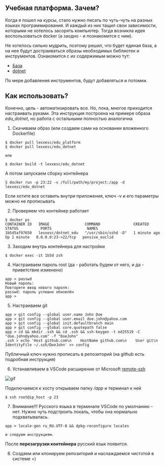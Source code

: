 ## Учебная платформа. Зачем?

Когда я пошел на курсы, стало нужно писать по чуть-чуть на разных языках программирования. И каждый из них тащил свои зависимости, которыми не хотелось засорять компьютер. Тогда возникла идея воспользоваться docker (а заодно - и познакомится с ним).

Не хотелось сильно мудрить, поэтому решил, что будет единая база, а на нее будут достраиваться образы необходимых библиотек и инструментов. Ознакомится с их содержимым можно тут:
- [База](edu_platform/)
- [dotnet](edu_dotnet)

По мере добавления инструментов, будут добавляться и потомки.

## Как использовать?

Конечно, цель - автоматизировать все. Но, пока, многое приходится настраивать руками. Эта инструкция построена на примере образа *edu_dotnet*, но работа с остальными полностью аналогична

1. Скачиваем образ (или создаем сами на основании вложенного Dockerfile)

```
$ docker pull lexxesc/edu_platform
$ docker pull lexxesc/edu_dotnet

или

$ docker build -t lexxesc/edu_dotnet
```

А потом запускаем сборку контейнера
```
S docker run -p 23:22 -v /full/path/my/project:/app -d lexxesc/edu_dotnet
```

Если хотите все оставить внутри приложения, ключ -v и его параметры можно не прописывать

2. Проверяем что контейнер работает
```
$ docker ps
CONTAINER ID   IMAGE                COMMAND               CREATED          STATUS          PORTS                NAMES
1b5d5af97650   lexxesc/dotnet_edu   "/usr/sbin/sshd -D"   1 minute ago   Up 1 minute   0.0.0.0:23->22/tcp   pensive_euclid
```

3. Заходим внутрь контейнера для настройки
```
$ docker exec -it 1b5d zsh
```
4. Настраиваем пароль root (да - работать будем от него, и да - приветствие изменено)
```
app > passwd
Новый пароль: 
Повторите ввод нового пароля:
passwd: пароль успешно обновлён
app >
```
5. Настраиваем git
```
app > git config --global user.name John Doe
app > git config --global user.email doe.john@yahoo.com
app > git config --global init.defaultbranch main
app > git config --global core.quotepath false
app > cd && mkdir .ssh && cd .ssh && ssh-keygen -t ed25519 -C "doe.john@yahoo.com" -f "DoeJohn"
.ssh > echo 'Host github.com\n    HostName github.com\n    User git\n    IdentityFile ~/.ssh/DoeJohn' >> config
```
Публичный ключ нужно прописать в репозиторий (на github есть подробная инструкция)

6. Устанавливаем в VSCode расширение от Microsoft [remote-ssh](https://github.com/Microsoft/vscode-remote-release)

![gif](https://microsoft.github.io/vscode-remote-release/images/ssh-readme.gif)

Подключаемся к хосту открываем папку */app* и терминал к ней
```
$ ssh root@ip_host -p 23
```

7. Внимание!!! Русского языка в терминале VSCode по умолчанию - нет. Нужно чуть подстроить локаль, чтобы она нормально подхватывалась.

```
app > locale-gen ru_RU.UTF-8 && dpkg-reconfigure locales

и следуем инструкциям.
``` 

После **перезагрузки контейнера** русский язык появится.

8. Создаем или клонируем репозиторий и наслаждаемся чистотой в системе =)
